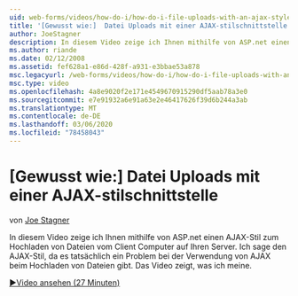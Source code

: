 ```yaml
---
uid: web-forms/videos/how-do-i/how-do-i-file-uploads-with-an-ajax-style-interface
title: '[Gewusst wie:]  Datei Uploads mit einer AJAX-stilschnittstelle | Microsoft-Dokumentation'
author: JoeStagner
description: In diesem Video zeige ich Ihnen mithilfe von ASP.net einen AJAX-Stil zum Hochladen von Dateien vom Client Computer auf Ihren Server. Ich sage den AJAX-Stil, weil ein...
ms.author: riande
ms.date: 02/12/2008
ms.assetid: fef628a1-e86d-428f-a931-e3bbae53a878
msc.legacyurl: /web-forms/videos/how-do-i/how-do-i-file-uploads-with-an-ajax-style-interface
msc.type: video
ms.openlocfilehash: 4a8e9020f2e171e4549670915290df5aab78a3e0
ms.sourcegitcommit: e7e91932a6e91a63e2e46417626f39d6b244a3ab
ms.translationtype: MT
ms.contentlocale: de-DE
ms.lasthandoff: 03/06/2020
ms.locfileid: "78458043"
---
```

# <a name="how-do-i--file-uploads-with-an-ajax-style-interface"></a>[Gewusst wie:]  Datei Uploads mit einer AJAX-stilschnittstelle

von [Joe Stagner](https://github.com/JoeStagner)

In diesem Video zeige ich Ihnen mithilfe von ASP.net einen AJAX-Stil zum Hochladen von Dateien vom Client Computer auf Ihren Server. Ich sage den AJAX-Stil, da es tatsächlich ein Problem bei der Verwendung von AJAX beim Hochladen von Dateien gibt. Das Video zeigt, was ich meine.

[&#9654;Video ansehen (27 Minuten)](https://channel9.msdn.com/Blogs/ASP-NET-Site-Videos/how-do-i-file-uploads-with-an-ajax-style-interface)
